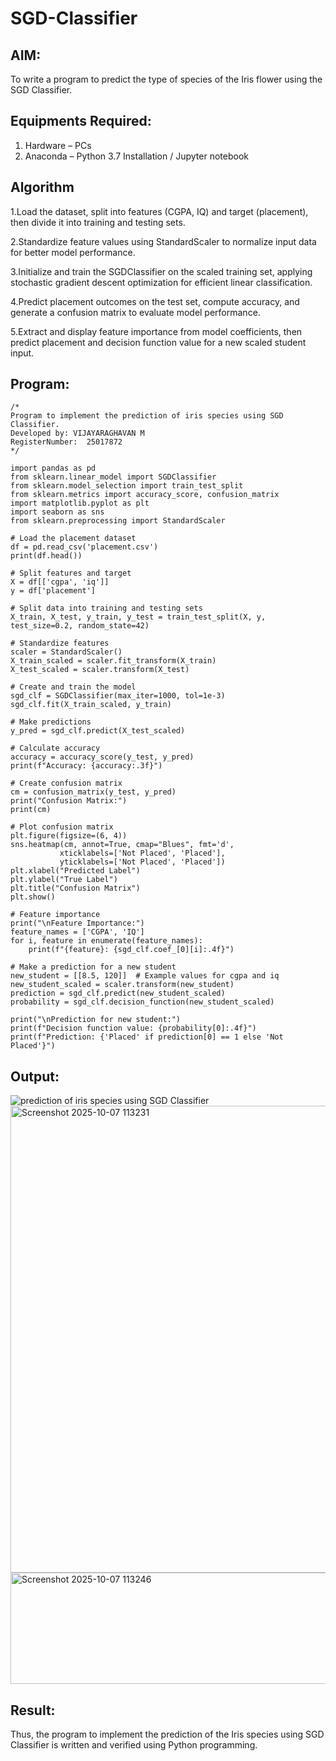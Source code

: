# SGD-Classifier
## AIM:
To write a program to predict the type of species of the Iris flower using the SGD Classifier.

## Equipments Required:
1. Hardware – PCs
2. Anaconda – Python 3.7 Installation / Jupyter notebook

## Algorithm
1.Load the dataset, split into features (CGPA, IQ) and target (placement), then divide it into training and testing sets.

2.Standardize feature values using StandardScaler to normalize input data for better model performance.

3.Initialize and train the SGDClassifier on the scaled training set, applying stochastic gradient descent optimization for efficient linear classification.

4.Predict placement outcomes on the test set, compute accuracy, and generate a confusion matrix to evaluate model performance.

5.Extract and display feature importance from model coefficients, then predict placement and decision function value for a new scaled student input.

## Program:
```
/*
Program to implement the prediction of iris species using SGD Classifier.
Developed by: VIJAYARAGHAVAN M
RegisterNumber:  25017872
*/

import pandas as pd
from sklearn.linear_model import SGDClassifier
from sklearn.model_selection import train_test_split
from sklearn.metrics import accuracy_score, confusion_matrix
import matplotlib.pyplot as plt
import seaborn as sns
from sklearn.preprocessing import StandardScaler

# Load the placement dataset
df = pd.read_csv('placement.csv')
print(df.head())

# Split features and target
X = df[['cgpa', 'iq']]
y = df['placement']

# Split data into training and testing sets
X_train, X_test, y_train, y_test = train_test_split(X, y, test_size=0.2, random_state=42)

# Standardize features
scaler = StandardScaler()
X_train_scaled = scaler.fit_transform(X_train)
X_test_scaled = scaler.transform(X_test)

# Create and train the model
sgd_clf = SGDClassifier(max_iter=1000, tol=1e-3)
sgd_clf.fit(X_train_scaled, y_train)

# Make predictions
y_pred = sgd_clf.predict(X_test_scaled)

# Calculate accuracy
accuracy = accuracy_score(y_test, y_pred)
print(f"Accuracy: {accuracy:.3f}")

# Create confusion matrix
cm = confusion_matrix(y_test, y_pred)
print("Confusion Matrix:")
print(cm)

# Plot confusion matrix
plt.figure(figsize=(6, 4))
sns.heatmap(cm, annot=True, cmap="Blues", fmt='d',
           xticklabels=['Not Placed', 'Placed'],
           yticklabels=['Not Placed', 'Placed'])
plt.xlabel("Predicted Label")
plt.ylabel("True Label")
plt.title("Confusion Matrix")
plt.show()

# Feature importance
print("\nFeature Importance:")
feature_names = ['CGPA', 'IQ']
for i, feature in enumerate(feature_names):
    print(f"{feature}: {sgd_clf.coef_[0][i]:.4f}")

# Make a prediction for a new student
new_student = [[8.5, 120]]  # Example values for cgpa and iq
new_student_scaled = scaler.transform(new_student)
prediction = sgd_clf.predict(new_student_scaled)
probability = sgd_clf.decision_function(new_student_scaled)

print("\nPrediction for new student:")
print(f"Decision function value: {probability[0]:.4f}")
print(f"Prediction: {'Placed' if prediction[0] == 1 else 'Not Placed'}")

```

## Output:
![prediction of iris species using SGD Classifier](sam.png)
<img width="1056" height="747" alt="Screenshot 2025-10-07 113231" src="https://github.com/user-attachments/assets/c63b85f0-4a37-4071-a7e9-5ae87522e7ab" />
<img width="526" height="178" alt="Screenshot 2025-10-07 113246" src="https://github.com/user-attachments/assets/88a5e8cb-197e-496d-8f18-b899145612a9" />


## Result:
Thus, the program to implement the prediction of the Iris species using SGD Classifier is written and verified using Python programming.
